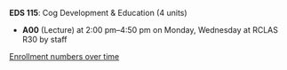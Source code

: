 **EDS 115**: Cog Development & Education (4 units)

- **A00** (Lecture) at 2:00 pm–4:50 pm on Monday, Wednesday at RCLAS R30 by staff

[Enrollment numbers over time](./EDS115.tsv)
